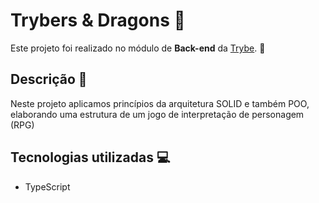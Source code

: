 # Trybers & Dragons :dragon:

Este projeto foi realizado no módulo de **Back-end** da [Trybe](https://www.betrybe.com/?utm_source=trybe.com.br). :rocket:


## Descrição :mag_right:

Neste projeto aplicamos princípios da arquitetura SOLID e também POO, elaborando uma estrutura de um jogo de interpretação de personagem (RPG) 

## Tecnologias utilizadas :computer:

* TypeScript 





